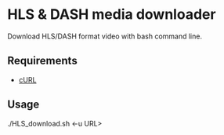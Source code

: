 # HLS & DASH media downloader 
Download HLS/DASH format video with bash command line.

## Requirements
* [cURL](https://curl.se/)

## Usage
./HLS_download.sh <-u URL>
